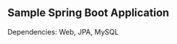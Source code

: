 Sample Spring Boot Application
---------------------------------------------

Dependencies: Web, JPA, MySQL
